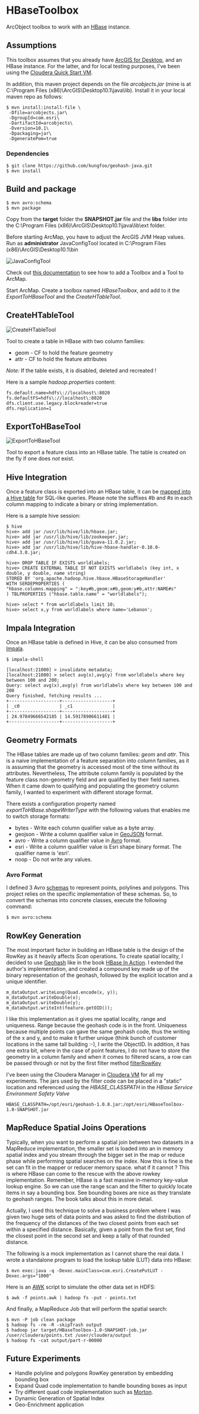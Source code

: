 # HBaseToolbox

ArcObject toolbox to work with an [HBase](http://hbase.apache.org) instance.

## Assumptions

This toolbox assumes that you already have [ArcGIS for Desktop](http://www.esri.com/software/arcgis/arcgis-for-desktop), and an HBase instance.
For the latter, and for local testing purposes, I've been using the [Cloudera Quick Start VM](http://www.cloudera.com/content/support/en/downloads/download-components/download-products.html?productID=F6mO278Rvo).

In addition, this maven project depends on the file *arcobjects.jar* (mine is at C:\Program Files (x86)\ArcGIS\Desktop10.1\java\lib).
Install it in your local maven repo as follows:

    $ mvn install:install-file \
     -Dfile=arcobjects.jar\
     -DgroupId=com.esri\
     -DartifactId=arcobjects\
     -Dversion=10.1\
     -Dpackaging=jar\
     -DgeneratePom=true

### Dependencies

    $ git clone https://github.com/kungfoo/geohash-java.git
    $ mvn install

## Build and package

    $ mvn avro:schema
    $ mvn package

Copy from the **target** folder the **SNAPSHOT.jar** file and the **libs** folder into the C:\Program Files (x86)\ArcGIS\Desktop10.1\java\lib\ext folder.

Before starting ArcMap, you have to adjust the ArcGIS JVM Heap values. Run as **administrator** JavaConfigTool located in C:\Program Files (x86)\ArcGIS\Desktop10.1\bin

![JavaConfigTool](https://dl.dropboxusercontent.com/u/2193160/JavaConfigTool.png)

Check out [this documentation](http://help.arcgis.com/en/arcgisdesktop/10.0/help/index.html#/A_quick_tour_of_managing_tools_and_toolboxes/003q00000001000000/) to see how to add a Toolbox and a Tool to ArcMap.

Start ArcMap. Create a toolbox named *HBaseToolbox*, and add to it the *ExportToHBaseTool* and the *CreateHTableTool*.

## CreateHTableTool

![CreateHTableTool](https://dl.dropboxusercontent.com/u/2193160/CreateHTableTool.png)

Tool to create a table in HBase with two column families:

* geom - CF to hold the feature geometry
* attr - CF to hold the feature attributes

*Note:* If the table exists, it is disabled, deleted and recreated !

Here is a sample _hadoop.properties_ content:

    fs.default.name=hdfs\://localhost\:8020
    fs.defaultFS=hdfs\://localhost\:8020
    dfs.client.use.legacy.blockreader=true
    dfs.replication=1

## ExportToHBaseTool

![ExportToHBaseTool](https://dl.dropboxusercontent.com/u/2193160/ExportToHBaseTool.png)

Tool to export a feature class into an HBase table. The table is created on the fly if one does _not_ exist.

## Hive Integration

Once a feature class is exported into an HBase table, it can be [mapped into a Hive table](https://cwiki.apache.org/confluence/display/Hive/HBaseIntegration) for SQL-like queries.
Please note the suffixes _#b_ and _#s_ in each column mapping to indicate a binary or string implementation.

Here is a sample hive session:

    $ hive
    hive> add jar /usr/lib/hive/lib/hbase.jar;
    hive> add jar /usr/lib/hive/lib/zookeeper.jar;
    hive> add jar /usr/lib/hive/lib/guava-11.0.2.jar;
    hive> add jar /usr/lib/hive/lib/hive-hbase-handler-0.10.0-cdh4.3.0.jar;

    hive> DROP TABLE IF EXISTS worldlabels;
    hive> CREATE EXTERNAL TABLE IF NOT EXISTS worldlabels (key int, x double, y double, name string)
    STORED BY 'org.apache.hadoop.hive.hbase.HBaseStorageHandler'
    WITH SERDEPROPERTIES (
    "hbase.columns.mapping" = ":key#b,geom:x#b,geom:y#b,attr:NAME#s"
    ) TBLPROPERTIES ("hbase.table.name" = "worldlabels");

    hive> select * from worldlabels limit 10;
    hive> select x,y from worldlabels where name='Lebanon';

## Impala Integration

Once an HBase table is defined in Hive, it can be also consumed from [Impala](http://www.cloudera.com/content/cloudera-content/cloudera-docs/Impala/latest/Installing-and-Using-Impala/ciiu_impala_hbase.html).

    $ impala-shell

    [localhost:21000] > invalidate metadata;
    [localhost:21000] > select avg(x),avg(y) from worldlabels where key between 100 and 200;
    Query: select avg(x),avg(y) from worldlabels where key between 100 and 200
    Query finished, fetching results ...
    +-------------------+-------------------+
    | _c0               | _c1               |
    +-------------------+-------------------+
    | 24.97849666542185 | 14.59178906611481 |
    +-------------------+-------------------+

## Geometry Formats

The HBase tables are made up of two column families: _geom_ and _attr_.
This is a naive implementation of a feature separation into column families, as it is assuming that the geometry is accessed most of the time without its attributes.
Nevertheless, The attribute column family is populated by the feature class non-geometry field and are qualified by their field names.
When it came down to qualifying and populating the geometry column family, I wanted to experiment with different storage format.

There exists a configuration property named _exportToHBase.shapeWriterType_ with the following values that enables me to switch storage formats:

* bytes - Write each column qualifier value as a byte array.
* geojson - Write a column qualifier value in [GeoJSON](http://www.geojson.org/geojson-spec.html) format.
* avro - Write a column qualifier value in [Avro](http://avro.apache.org/docs/current/) format.
* esri - Write a column qualifier value is Esri shape binary format. The qualifier name is 'esri'.
* noop - Do not write any values.

### Avro Format

I defined 3 Avro [schemas](http://avro.apache.org/docs/current/spec.html) to represent points, polylines and polygons.
This project relies on the specific implementation of these schemas.
So, to convert the schemas into concrete classes, execute the following command:

    $ mvn avro:schema

## RowKey Generation

The most important factor in building an HBase table is the design of the RowKey as it heavily affects _Scan_ operations.
To create spatial locality, I decided to use [Geohash](http://en.wikipedia.org/wiki/Geohash) like in the book [HBase In Action](http://www.manning.com/dimidukkhurana/).
I extended the author's implementation, and created a compound key made up of the binary representation of the geohash, followed by the explicit location and a unique identifier.

    m_dataOutput.writeLong(Quad.encode(x, y));
    m_dataOutput.writeDouble(x);
    m_dataOutput.writeDouble(y);
    m_dataOutput.writeInt(feature.getOID());

I like this implementation as it gives me spatial locality, range and uniqueness.
Range because the geohash code is in the front. Uniqueness because multiple points can gave the same geohash code, thus
the writing of the x and y, and to make it further unique (think bunch of customer locations in the same tall building :-), I write the ObjectID.
In addition, it has one extra bit, where in the case of point features, I do not have to store the geometry in a column family and when it comes to filtered scans, a row can be passed
through or not by the first filter method [filterRowKey](http://my.safaribooksonline.com/book/databases/database-design/9781449314682/filters/id4460220#X2ludGVybmFsX0h0bWxWaWV3P3htbGlkPTk3ODE0NDkzMTQ2ODIlMkZpZDMyOTQwNzgmcXVlcnk9)

I've been using the Cloudera Manager in [Cloudera VM](http://www.cloudera.com/content/support/en/downloads/download-components/download-products.html?productID=F6mO278Rvo) for all my experiments.
The jars used by the filter code can be placed in a "static" location and referenced using the *HBASE_CLASSPATH* in the *HBase Service Environment Safety Valve*

    HBASE_CLASSPATH=/opt/esri/geohash-1.0.8.jar:/opt/esri/HBaseToolbox-1.0-SNAPSHOT.jar

## MapReduce Spatial Joins Operations

Typically, when you want to perform a spatial join between two datasets in a MapReduce implementation, the smaller set is
loaded into an in memory spatial index and you stream through the bigger set in the map or reduce phase while performing
spatial searches on the index. Now this is fine is the set can fit in the mapper or reducer memory space. what if it cannot ?
This is where HBase can come to the rescue with the above rowkey implementation. Remember, HBase is a fast massive in-memory
key-value lookup engine. So we can use the range scan and the filter to quickly locate items in say a bounding box.
See bounding boxes are nice as they translate to geohash ranges. The book talks about this in more detail.

Actually, I used this technique to solve a business problem where I was given two huge sets of data points and was asked
to find the distribution of the frequency of the distances of the two closest points from each set within a specified distance.
Basically, given a point from the first set, find the closest point in the second set and keep a tally of that rounded distance.

The following is a mock implementation as I cannot share the real data.
I wrote a standalone program to load the lookup table (LUT) data into HBase:

    $ mvn exec:java -q -Dexec.mainClass=com.esri.CreatePutLUT -Dexec.args="1000"

Here is an [AWK](http://en.wikipedia.org/wiki/AWK) script to simulate the other data set in HDFS:

    $ awk -f points.awk | hadoop fs -put - points.txt

And finally, a MapReduce Job that will perform the spatial search:

    $ mvn -P job clean package
    $ hadoop fs -rm -R -skipTrash output
    $ hadoop jar target/HBaseToolbox-1.0-SNAPSHOT-job.jar /user/cloudera/points.txt /user/cloudera/output
    $ hadoop fs -cat output/part-r-00000

## Future Experiments

* Handle polyline and polygons RowKey generation by embedding bounding box
* Expand Quad code implementation to handle bounding boxes as input
* Try different quad code implementation such as [Morton](http://en.wikipedia.org/wiki/Z-order_curve).
* Dynamic Generation of Spatial Index
* Geo-Enrichment application
